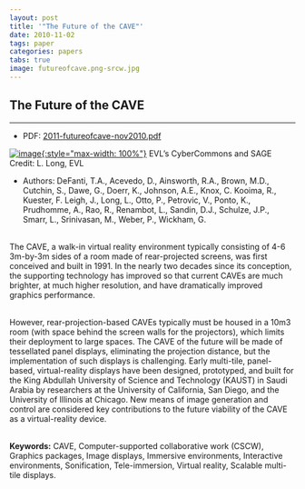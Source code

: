 ```yaml
---
layout: post
title: '"The Future of the CAVE"'
date: 2010-11-02
tags: paper
categories: papers
tabs: true
image: futureofcave.png-srcw.jpg
---
```


## The Future of the CAVE
*****
- PDF: [2011-futureofcave-nov2010.pdf](/documents/2011-futureofcave-nov2010.pdf)


[![image](https://www.evl.uic.edu/output/originals/futureofcave.png-srcw.jpg){:style="max-width: 100%"}](https://www.evl.uic.edu/output/originals/futureofcave.png-srcw.jpg)
EVL&rsquo;s CyberCommons and SAGE
Credit: L. Long, EVL

* Authors:  DeFanti, T.A., Acevedo, D., Ainsworth, R.A., Brown, M.D., Cutchin, S., Dawe, G., Doerr, K., Johnson, A.E., Knox, C. Kooima, R., Kuester, F. Leigh, J., Long, L., Otto, P., Petrovic, V., Ponto, K., Prudhomme, A., Rao, R., Renambot, L., Sandin, D.J., Schulze, J.P., Smarr, L., Srinivasan, M., Weber, P., Wickham, G.<br><br>

The CAVE, a walk-in virtual reality environment typically consisting of 4-6 3m-by-3m sides of a room made of rear-projected screens, was first conceived and built in 1991. In the nearly two decades since its conception, the supporting technology has improved so that current CAVEs are much brighter, at much higher resolution, and have dramatically improved graphics performance.<br><br>

However, rear-projection-based CAVEs typically must be housed in a 10m3 room (with space behind the screen walls for the projectors), which limits their deployment to large spaces. The CAVE of the future will be made of tessellated panel displays, eliminating the projection distance, but the implementation of such displays is challenging. Early multi-tile, panel-based, virtual-reality displays have been designed, prototyped, and built for the King Abdullah University of Science and Technology (KAUST) in Saudi Arabia by researchers at the University of California, San Diego, and the University of Illinois at Chicago. New means of image generation and control are considered key contributions to the future viability of the CAVE as a virtual-reality device.<br><br>

<strong>Keywords:</strong> CAVE, Computer-supported collaborative work (CSCW), Graphics packages, Image displays, Immersive environments, Interactive environments, Sonification, Tele-immersion, Virtual reality, Scalable multi-tile displays.